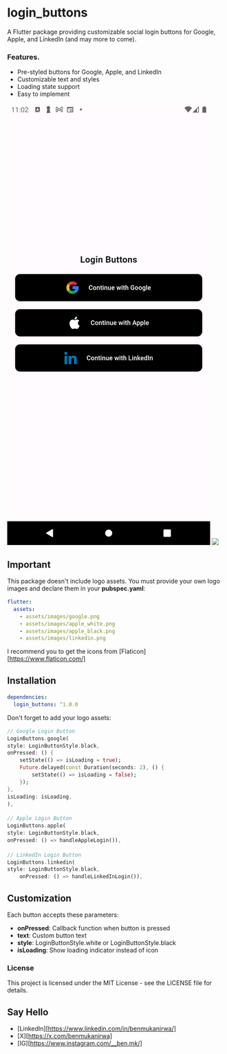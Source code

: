 # login_buttons

A Flutter package providing customizable social login buttons for Google, Apple, and LinkedIn (and may more to come).


### Features.
- Pre-styled buttons for Google, Apple, and LinkedIn
- Customizable text and styles
- Loading state support
- Easy to implement

<img src="assets/images/black_btns.png">
<image src="assets/images/white_btns.png">


## Important
This package doesn't include logo assets. You must provide your own logo images and declare them in your **pubspec.yaml**:

```yaml
flutter:
  assets:
    - assets/images/google.png
    - assets/images/apple_white.png
    - assets/images/apple_black.png
    - assets/images/linkedin.png
```
I recommend you to get the icons from [Flaticon][https://www.flaticon.com/]

## Installation

```yaml
dependencies:
  login_buttons: ^1.0.0
```
Don't forget to add your logo assets:

```dart
// Google Login Button
LoginButtons.google(
style: LoginButtonStyle.black,
onPressed: () {
    setState(() => isLoading = true);
    Future.delayed(const Duration(seconds: 2), () {
        setState(() => isLoading = false);
    });
},
isLoading: isLoading,
),

// Apple Login Button
LoginButtons.apple(
style: LoginButtonStyle.black,
onPressed: () => handleAppleLogin()),

// LinkedIn Login Button
LoginButtons.linkedin(
style: LoginButtonStyle.black,
    onPressed: () => handleLinkedInLogin()),
```

## Customization

Each button accepts these parameters:

* **onPressed**: Callback function when button is pressed
* **text**: Custom button text
* **style**: LoginButtonStyle.white or LoginButtonStyle.black
* **isLoading**: Show loading indicator instead of icon

### License
This project is licensed under the MIT License - see the LICENSE file for details.

## Say Hello
- [LinkedIn][https://www.linkedin.com/in/benmukanirwa/]
- [X][https://x.com/benmukanirwa]
- [IG][https://www.instagram.com/__ben.mk/]



